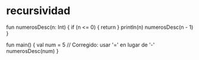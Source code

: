 # recursividad

fun numerosDesc(n: Int) {
    if (n <= 0) {
        return
    }
    println(n)
    numerosDesc(n - 1)
}

fun main() {
    val num = 5 // Corregido: usar '=' en lugar de '-'
    numerosDesc(num)
}
